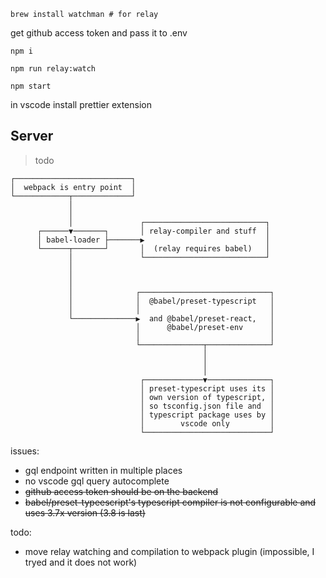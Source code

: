 `brew install watchman # for relay`

get github access token and pass it to .env

`npm i`

`npm run relay:watch`

`npm start`

in vscode install prettier extension

## Server

> todo

```
┌──────────────────────────┐
│  webpack is entry point  │
└────────────┬─────────────┘
             │
             │
             │               ┌───────────────────────────┐
      ┌──────▼───────┐       │ relay-compiler and stuff  │
      │ babel-loader ├───────▶                           │
      └──────┬───────┘       │  (relay requires babel)   │
             │               └───────────────────────────┘
             │
             │
             │
             │              ┌─────────────────────────────┐
             │              │  @babel/preset-typescript   │
             │              │                             │
             └──────────────▶  and @babel/preset-react,   │
                            │      @babel/preset-env      │
                            │                             │
                            └──────────────┬──────────────┘
                                           │
                                           │
                                           │
                             ┌─────────────▼──────────────┐
                             │ preset-typescript uses its │
                             │ own version of typescript, │
                             │ so tsconfig.json file and  │
                             │ typescript package uses by │
                             │        vscode only         │
                             └────────────────────────────┘
```

issues:

- gql endpoint written in multiple places
- no vscode gql query autocomplete
- ~~github access token should be on the backend~~
- ~~babel/preset-typeescript's typescript compiler is not configurable and uses 3.7x version (3.8 is last)~~

todo:

- move relay watching and compilation to webpack plugin (impossible, I tryed and it does not work)
